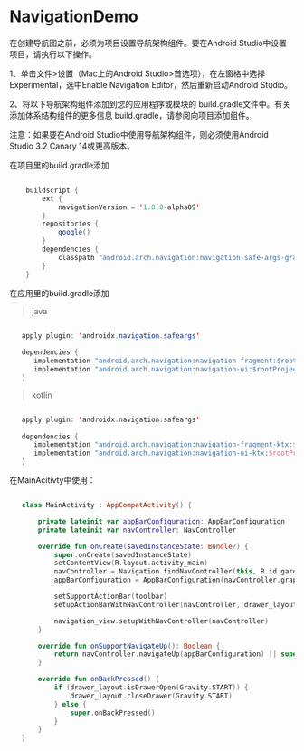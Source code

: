 # NavigationDemo

在创建导航图之前，必须为项目设置导航架构组件。要在Android Studio中设置项目，请执行以下操作。
   
1、单击文件>设置（Mac上的Android Studio>首选项），在左窗格中选择Experimental，选中Enable Navigation Editor，然后重新启动Android Studio。

2、将以下导航架构组件添加到您的应用程序或模块的 build.gradle文件中。有关添加体系结构组件的更多信息 build.gradle，请参阅向项目添加组件。

注意：如果要在Android Studio中使用导航架构组件，则必须使用Android Studio 3.2 Canary 14或更高版本。
   
在项目里的build.gradle添加
```java

    buildscript {
        ext {
            navigationVersion = '1.0.0-alpha09'
        }
        repositories {
            google()
        }
        dependencies {
            classpath "android.arch.navigation:navigation-safe-args-gradle-plugin:$navigationVersion"
        }
    }

```

在应用里的build.gradle添加
> java
```java

   apply plugin: 'androidx.navigation.safeargs'
   
   dependencies {
      implementation "android.arch.navigation:navigation-fragment:$rootProject.navigationVersion"
      implementation "android.arch.navigation:navigation-ui:$rootProject.navigationVersion"
   }

```
>kotlin
```kotlin

   apply plugin: 'androidx.navigation.safeargs'
   
   dependencies {
      implementation "android.arch.navigation:navigation-fragment-ktx:$rootProject.navigationVersion"
      implementation "android.arch.navigation:navigation-ui-ktx:$rootProject.navigationVersion"
   }

```

在MainAcitivty中使用：
```kotlin

   class MainActivity : AppCompatActivity() {

       private lateinit var appBarConfiguration: AppBarConfiguration
       private lateinit var navController: NavController

       override fun onCreate(savedInstanceState: Bundle?) {
           super.onCreate(savedInstanceState)
           setContentView(R.layout.activity_main)
           navController = Navigation.findNavController(this, R.id.garden_nav_fragment)
           appBarConfiguration = AppBarConfiguration(navController.graph, drawer_layout)

           setSupportActionBar(toolbar)
           setupActionBarWithNavController(navController, drawer_layout)

           navigation_view.setupWithNavController(navController)
       }

       override fun onSupportNavigateUp(): Boolean {
           return navController.navigateUp(appBarConfiguration) || super.onSupportNavigateUp()
       }

       override fun onBackPressed() {
           if (drawer_layout.isDrawerOpen(Gravity.START)) {
               drawer_layout.closeDrawer(Gravity.START)
           } else {
               super.onBackPressed()
           }
       }
   }

```
